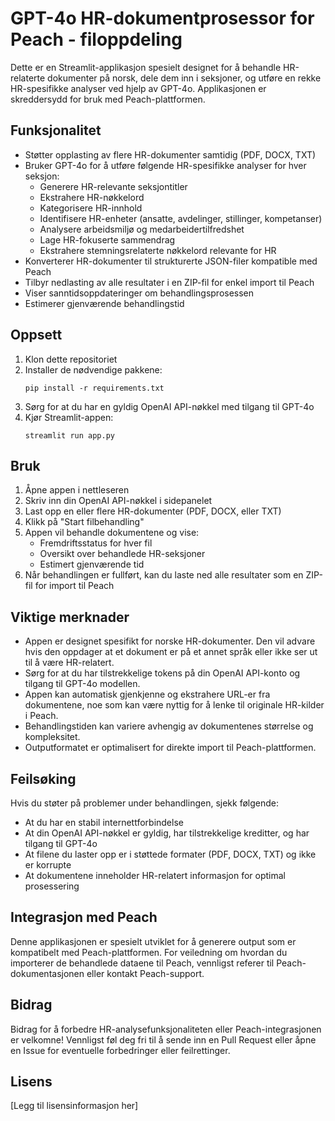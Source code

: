 # GPT-4o HR-dokumentprosessor for Peach - filoppdeling

Dette er en Streamlit-applikasjon spesielt designet for å behandle HR-relaterte dokumenter på norsk, dele dem inn i seksjoner, og utføre en rekke HR-spesifikke analyser ved hjelp av GPT-4o. Applikasjonen er skreddersydd for bruk med Peach-plattformen.

## Funksjonalitet

- Støtter opplasting av flere HR-dokumenter samtidig (PDF, DOCX, TXT)
- Bruker GPT-4o for å utføre følgende HR-spesifikke analyser for hver seksjon:
  - Generere HR-relevante seksjontitler
  - Ekstrahere HR-nøkkelord
  - Kategorisere HR-innhold
  - Identifisere HR-enheter (ansatte, avdelinger, stillinger, kompetanser)
  - Analysere arbeidsmiljø og medarbeidertilfredshet
  - Lage HR-fokuserte sammendrag
  - Ekstrahere stemningsrelaterte nøkkelord relevante for HR
- Konverterer HR-dokumenter til strukturerte JSON-filer kompatible med Peach
- Tilbyr nedlasting av alle resultater i en ZIP-fil for enkel import til Peach
- Viser sanntidsoppdateringer om behandlingsprosessen
- Estimerer gjenværende behandlingstid

## Oppsett

1. Klon dette repositoriet
2. Installer de nødvendige pakkene:
   ```
   pip install -r requirements.txt
   ```
3. Sørg for at du har en gyldig OpenAI API-nøkkel med tilgang til GPT-4o
4. Kjør Streamlit-appen:
   ```
   streamlit run app.py
   ```

## Bruk

1. Åpne appen i nettleseren
2. Skriv inn din OpenAI API-nøkkel i sidepanelet
3. Last opp en eller flere HR-dokumenter (PDF, DOCX, eller TXT)
4. Klikk på "Start filbehandling"
5. Appen vil behandle dokumentene og vise:
   - Fremdriftsstatus for hver fil
   - Oversikt over behandlede HR-seksjoner
   - Estimert gjenværende tid
6. Når behandlingen er fullført, kan du laste ned alle resultater som en ZIP-fil for import til Peach

## Viktige merknader

- Appen er designet spesifikt for norske HR-dokumenter. Den vil advare hvis den oppdager at et dokument er på et annet språk eller ikke ser ut til å være HR-relatert.
- Sørg for at du har tilstrekkelige tokens på din OpenAI API-konto og tilgang til GPT-4o modellen.
- Appen kan automatisk gjenkjenne og ekstrahere URL-er fra dokumentene, noe som kan være nyttig for å lenke til originale HR-kilder i Peach.
- Behandlingstiden kan variere avhengig av dokumentenes størrelse og kompleksitet.
- Outputformatet er optimalisert for direkte import til Peach-plattformen.

## Feilsøking

Hvis du støter på problemer under behandlingen, sjekk følgende:
- At du har en stabil internettforbindelse
- At din OpenAI API-nøkkel er gyldig, har tilstrekkelige kreditter, og har tilgang til GPT-4o
- At filene du laster opp er i støttede formater (PDF, DOCX, TXT) og ikke er korrupte
- At dokumentene inneholder HR-relatert informasjon for optimal prosessering

## Integrasjon med Peach

Denne applikasjonen er spesielt utviklet for å generere output som er kompatibelt med Peach-plattformen. For veiledning om hvordan du importerer de behandlede dataene til Peach, vennligst referer til Peach-dokumentasjonen eller kontakt Peach-support.

## Bidrag

Bidrag for å forbedre HR-analysefunksjonaliteten eller Peach-integrasjonen er velkomne! Vennligst føl deg fri til å sende inn en Pull Request eller åpne en Issue for eventuelle forbedringer eller feilrettinger.

## Lisens

[Legg til lisensinformasjon her]